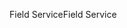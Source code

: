 <span data-ttu-id="ad100-101">Field Service</span><span class="sxs-lookup"><span data-stu-id="ad100-101">Field Service</span></span>